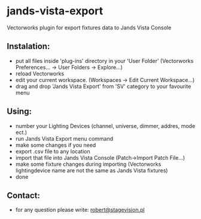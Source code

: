 # jands-vista-export
Vectorworks plugin for export fixtures data to Jands Vista Console

## Instalation:

- put all files inside 'plug-ins' directory in your 'User Folder' (Vectorworks Preferences... -> User Folders -> Explore...)
- reload Vectorworks
- edit your current workspace. (Workspaces -> Edit Current Workspace...)
- drag and drop 'Jands Vista Export' from 'SV' category to your favourite menu

## Using:

- number your Lighting Devices (channel, universe, dimmer, addres, mode ect.)
- run Jands Vista Export menu command
- make some changes if you need
- export .csv file to any location
- import that file into Jands Vista Console (Patch->Import Patch File...)
- make some fixture changes during importing (Vectorworks lightingdevice name are not the same as Jands Vista fixtures)
- done

## Contact:
- for any question please write: robert@stagevision.pl

